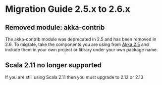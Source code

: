 # Migration Guide 2.5.x to 2.6.x

## Removed module: akka-contrib

The akka-contrib module was deprecated in 2.5 and has been removed in 2.6.
To migrate, take the components you are using from [Akka 2.5](https://github.com/akka/akka/tree/release-2.5/akka-contrib)
and include them in your own project or library under your own package name.

## Scala 2.11 no longer supported

If you are still using Scala 2.11 then you must upgrade to 2.12 or 2.13
